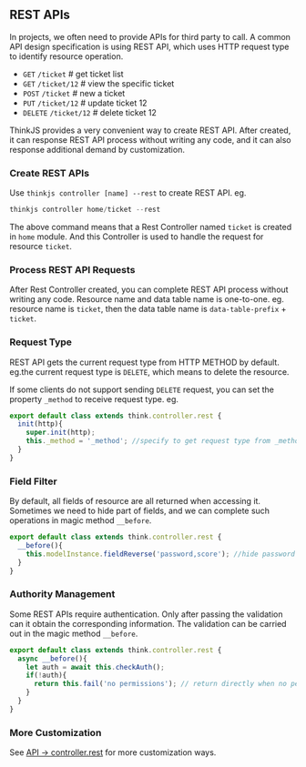 ## REST APIs

In projects, we often need to provide APIs for third party to call. A common API design specification is using REST API, which uses HTTP request type to identify resource operation.

* `GET` `/ticket` # get ticket list
* `GET` `/ticket/12` # view the specific ticket
* `POST` `/ticket`  # new a ticket
* `PUT` `/ticket/12` # update ticket 12
* `DELETE` `/ticket/12` # delete ticket 12

ThinkJS provides a very convenient way to create REST API. After created, it can response REST API process without writing any code, and it can also response additional demand by customization.

### Create REST APIs

Use `thinkjs controller [name] --rest` to create REST API. eg.

```js
thinkjs controller home/ticket --rest
```

The above command means that a Rest Controller named `ticket` is created in `home` module. And this Controller is used to handle the request for resource `ticket`.

### Process REST API Requests

After Rest Controller created, you can complete REST API process without writing any code. Resource name and data table name is one-to-one. eg. resource name is `ticket`, then the data table name is `data-table-prefix` + `ticket`.

### Request Type

REST API gets the current request type from HTTP METHOD by default. eg.the current request type is `DELETE`, which means to delete the resource.

If some clients do not support sending `DELETE` request, you can set the property  `_method` to receive request type. eg.

```js
export default class extends think.controller.rest {
  init(http){
    super.init(http);
    this._method = '_method'; //specify to get request type from _method in GET params
  }
}
```

### Field Filter

By default, all fields of resource are all returned when accessing it. Sometimes we need to hide part of fields, and we can complete such operations in magic method `__before`.

```js
export default class extends think.controller.rest {
  __before(){
    this.modelInstance.fieldReverse('password,score'); //hide password and score fields
  }
}
```

### Authority Management

Some REST APIs require authentication. Only after passing the validation can it obtain the corresponding information. The validation can be carried out in the magic method `__before`.

```js
export default class extends think.controller.rest {
  async __before(){
    let auth = await this.checkAuth();
    if(!auth){
      return this.fail('no permissions'); // return directly when no permission
    }
  }
}
```

### More Customization

See [API -> controller.rest](./api_controller_rest.html) for more customization ways.

